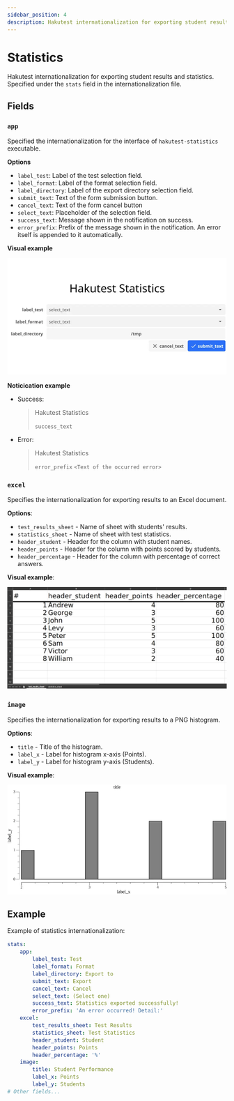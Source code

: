 ```yaml
---
sidebar_position: 4
description: Hakutest internationalization for exporting student results and statistics
---
```


# Statistics

Hakutest internationalization for exporting student results and statistics. Specified under the `stats` field in the internationalization file.

## Fields

### `app`

Specified the internationalization for the interface of `hakutest-statistics` executable.

**Options**

- `label_test`: Label of the test selection field.
- `label_format`: Label of the format selection field.
- `label_directory`: Label of the export directory selection field.
- `submit_text`: Text of the form submission button.
- `cancel_text`: Text of the form cancel button
- `select_text`: Placeholder of the selection field.
- `success_text`: Message shown in the notification on success.
- `error_prefix`: Prefix of the message shown in the notification. An error itself is appended to it automatically.

**Visual example**

![Hakutest statistics example](./img/hakutest-statistics-example.webp)

**Noticication example**

- Success:

    >   Hakutest Statistics
    >
    >   `success_text`

- Error:

    >   Hakutest Statistics
    >
    >   `error_prefix` `<Text of the occurred error>`

### `excel`

Specifies the internationalization for exporting results to an Excel document.

**Options**:

-   `test_results_sheet` - Name of sheet with students' results.
-   `statistics_sheet` - Name of sheet with test statistics.
-   `header_student` - Header for the column with student names.
-   `header_points` - Header for the column with points scored by students.
-   `header_percentage` - Header for the column with percentage of correct answers.

**Visual example**:

![Excel internationalization example](./img/excel-example.webp)

### `image`

Specifies the internationalization for exporting results to a PNG histogram.

**Options**:

-   `title` - Title of the histogram.
-   `label_x` - Label for histogram x-axis (Points).
-   `label_y` - Label for histogram y-axis (Students).

**Visual example**:

![Histogram internationalization example](./img/histogram-example.webp)

## Example

Example of statistics internationalization:

```yaml title='i18n.yaml'
stats:
    app:
        label_test: Test
        label_format: Format
        label_directory: Export to
        submit_text: Export
        cancel_text: Cancel
        select_text: (Select one)
        success_text: Statistics exported successfully!
        error_prefix: 'An error occurred! Detail:'
    excel:
        test_results_sheet: Test Results
        statistics_sheet: Test Statistics
        header_student: Student
        header_points: Points
        header_percentage: '%'
    image:
        title: Student Performance
        label_x: Points
        label_y: Students
# Other fields...
```
